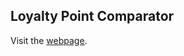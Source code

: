 ## Loyalty Point Comparator

Visit the [webpage](https://maraarin.github.io/EVE-Online-Loyalty-Point-Comparator/).
